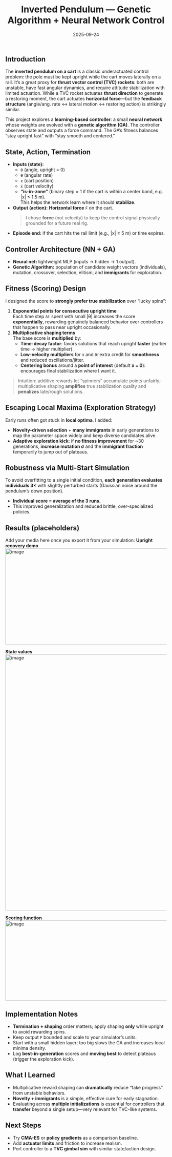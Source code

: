 ﻿---
title: "Inverted Pendulum — Genetic Algorithm + Neural Network Control"
date: 2025-09-24
tags: [controls, RL, genetic-algorithm, python, simulation, manim]
status: in-progress
summary: "I trained a small neural network with a genetic algorithm to balance an inverted pendulum, with exploration/robustness tricks that transfer to TVC-style rockets."
links:
  repo: ""
  video: ""
---

## Introduction
The **inverted pendulum on a cart** is a classic underactuated control problem: the pole must be kept upright while the cart moves laterally on a rail. It’s a great proxy for **thrust vector control (TVC) rockets**: both are unstable, have fast angular dynamics, and require attitude stabilization with limited actuation. While a TVC rocket actuates **thrust direction** to generate a restoring moment, the cart actuates **horizontal force**—but the **feedback structure** (angle/ang. rate ↔ lateral motion ↔ restoring action) is strikingly similar.

This project explores a **learning-based controller**: a small **neural network** whose weights are evolved with a **genetic algorithm (GA)**. The controller observes state and outputs a force command. The GA’s fitness balances “stay upright fast” with “stay smooth and centered.”

## State, Action, Termination
- **Inputs (state):**  
  - `θ` (angle, upright = 0)  
  - `θ̇` (angular rate)  
  - `x` (cart position)  
  - `ẋ` (cart velocity)  
  - **“is-in-zone”** (binary step = 1 if the cart is within a center band, e.g. \|x\| ≤ 1.5 m).  
    This helps the network learn where it should **stabilize**.
- **Output (action):** **Horizontal force** `F` on the cart.  
  > I chose **force** (not velocity) to keep the control signal physically grounded for a future real rig.
- **Episode end:** if the cart hits the rail limit (e.g., \|x\| ≥ 5 m) or time expires.

## Controller Architecture (NN + GA)
- **Neural net:** lightweight MLP (inputs → hidden → 1 output).  
- **Genetic Algorithm:** population of candidate weight vectors (individuals), mutation, crossover, selection, elitism, and **immigrants** for exploration.

## Fitness (Scoring) Design
I designed the score to **strongly prefer true stabilization** over “lucky spins”:

1. **Exponential points for consecutive upright time**  
   Each time step `Δt` spent with small \|θ\| increases the score **exponentially**, rewarding genuinely balanced behavior over controllers that happen to pass near upright occasionally.
2. **Multiplicative shaping terms**  
   The base score is **multiplied** by:
   - **Time-decay factor**: favors solutions that reach upright **faster** (earlier time → higher multiplier).
   - **Low-velocity multipliers** for `ẋ` and `θ̇`: extra credit for **smoothness** and reduced oscillations/jitter.
   - **Centering bonus** around a **point of interest** (default **x = 0**): encourages final stabilization where I want it.

> Intuition: additive rewards let “spinners” accumulate points unfairly; multiplicative shaping **amplifies** true stabilization quality and **penalizes** late/rough solutions.

## Escaping Local Maxima (Exploration Strategy)
Early runs often got stuck in **local optima**. I added:
- **Novelty-driven selection** + **many immigrants** in early generations to map the parameter space widely and keep diverse candidates alive.
- **Adaptive exploration kick**: if **no fitness improvement** for ~30 generations, **increase mutation σ** and the **immigrant fraction** temporarily to jump out of plateaus.

## Robustness via Multi-Start Simulation
To avoid overfitting to a single initial condition, **each generation evaluates individuals 3×** with slightly perturbed starts (Gaussian noise around the pendulum’s down position).  
- **Individual score = average of the 3 runs.**  
- This improved generalization and reduced brittle, over-specialized policies.

## Results (placeholders)
Add your media here once you export it from your simulation:
**Upright recovery demo**  
<img width="800" height="300" alt="image" src="https://github.com/user-attachments/assets/7b7fba99-aeca-4f12-a4c2-6d4356f6ad6e" />


**State values**  
<img width="800" height="800" alt="image" src="https://github.com/user-attachments/assets/8d7f0de8-90ee-4c94-abd7-2de943a3dc25" />


**Scoring function**  
<img width="800" height="250" alt="image" src="https://github.com/user-attachments/assets/0c644767-389e-4fa9-9e7f-bbcb1f42f0b7" />


## Implementation Notes
- **Termination + shaping** order matters; apply shaping **only** while upright to avoid rewarding spins.
- Keep output `F` bounded and scale to your simulator’s units.
- Start with a small hidden layer; too big slows the GA and increases local minima density.
- Log **best-in-generation** scores and **moving best** to detect plateaus (trigger the exploration kick).

## What I Learned
- Multiplicative reward shaping can **dramatically** reduce “fake progress” from unstable behaviors.
- **Novelty + immigrants** is a simple, effective cure for early stagnation.
- Evaluating across **multiple initializations** is essential for controllers that **transfer** beyond a single setup—very relevant for TVC-like systems.

## Next Steps
- Try **CMA-ES** or **policy gradients** as a comparison baseline.
- Add **actuator limits** and friction to increase realism.
- Port controller to a **TVC gimbal sim** with similar state/action design.

